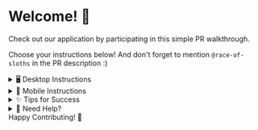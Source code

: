 # Welcome! 🎉

Check out our application by participating in this simple PR walkthrough.

Choose your instructions below! And don't forget to mention `@race-of-sloths` in the PR description :)

<details>
<summary>🖥️ Desktop Instructions</summary>

### 1. Fork the Repository
![Fork button location](https://github.com/user-attachments/assets/8804613b-5ad8-4081-b1b1-53cf8e0224e1)
- Click the **Fork** button in the top-right corner of this page
- Confirm creating the fork
- Wait for the repository to be forked to your account

### 2. Add Your Name
![Editing file](https://github.com/user-attachments/assets/402b5b0a-99ed-48a4-a93a-e37ebe5b8e65)
- Navigate to the `CONTRIBUTORS.md` file
- Click the ✏️ (Edit) button
- Add your name to the list in the following format:
```markdown
- Your username
```
- Scroll down and click **Commit changes**
  - Add a commit message: "Add [your-name] to contributors list"
  - Select "Commit directly to the main branch"
  - Click "Commit changes"

### 3. Create Pull Request
![Creating PR](https://github.com/user-attachments/assets/543c34c0-a6cf-4d0b-b447-5a51b1e70a16)
- Go to the "Pull Requests" section
- Click the green "New Pull Request" button
- Add a title: "Add [your-name] to contributors list"
- Add `@race-of-sloths` to the description
- Click "Create Pull Request"
</details>

<details>
<summary>📱 Mobile Instructions</summary>

### 1. Fork the Repository
![Mobile fork location](https://github.com/user-attachments/assets/333f631b-ee46-4c6c-b58b-3e5910c08dc4)
- Click the **Fork** button in the top left corner
- Confirm creating the fork
- Wait for the repository to be forked to your account

### 2. Add Your Name
![Mobile editing file](https://github.com/user-attachments/assets/e9e6769d-7cab-45fc-acfa-a2045be62833)
- Navigate to the `CONTRIBUTORS.md` file
- Tap the three dots icon. Click on "Edit in place"
- Add your name to the list using the next format:
```markdown
- Your username
```
- Scroll down and tap "Commit changes"
  - Add the commit message
  - Select "Commit directly to the main branch"
  - Tap "Commit changes"

### 3. Create Pull Request
![Creating the PR](https://github.com/user-attachments/assets/dc1eb724-a859-4f55-bf78-e8c028a1d054)
- Go to the "Pull Requests" section. You may need to click on three dots first.
- Click the green "New" button
- Add a title: "Add [your-name] to contributors list"
- Add `@race-of-sloths` to the description
- Click "Create Pull Request"
</details>

<details>
<summary>✨ Tips for Success</summary>

- Make sure your name isn't already in the list
- Follow the exact formatting shown above
- Only modify the `CONTRIBUTORS.md` file
- Create only one PR for your contribution
- Be patient while waiting for review
</details>

<details>
<summary>🤔 Need Help?</summary>

If you run into any issues:
1. Check out our [Telegram chat](https://t.me/race_of_sloths_chat)

</details>
Happy Contributing! 🚀
